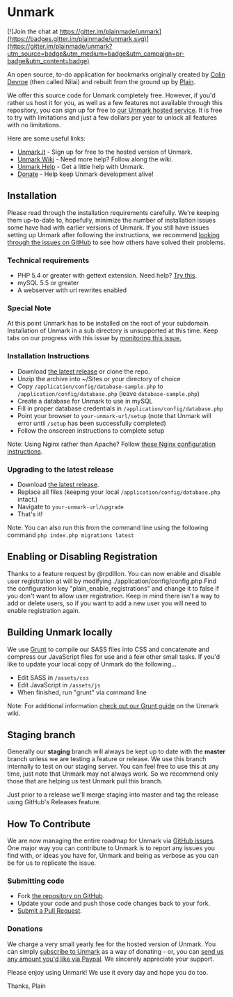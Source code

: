 Unmark
============

[![Join the chat at https://gitter.im/plainmade/unmark](https://badges.gitter.im/plainmade/unmark.svg)](https://gitter.im/plainmade/unmark?utm_source=badge&utm_medium=badge&utm_campaign=pr-badge&utm_content=badge)

An open source, to-do application for bookmarks originally created by [Colin Devroe](http://cdevroe.com/) (then called Nilai) and rebuilt from the ground up by [Plain](http://plainmade.com/).

We offer this source code for Unmark completely free. However, if you'd rather us host it for you, as well as a few features not available through this repository, you can sign up for free to [our Unmark hosted service](http://unmark.it). It is free to try with limitations and just a few dollars per year to unlock all features with no limitations.

Here are some useful links:

- [Unmark.it](https://unmark.it) - Sign up for free to the hosted version of Unmark.
- [Unmark Wiki](https://github.com/plainmade/unmark/wiki) - Need more help? Follow along the wiki.
- [Unmark Help](http://help.unmark.it) - Get a little help with Unmark.
- [Donate](https://www.paypal.com/cgi-bin/webscr?cmd=_s-xclick&hosted_button_id=XSYNN4MGM826N) - Help keep Unmark development alive!


Installation
----------------

Please read through the installation requirements carefully. We're keeping them up-to-date to, hopefully, minimize the number of installation issues some have had with earlier versions of Unmark. If you still have issues setting up Unmark after following the instructions, we recommend [looking through the issues on GitHub](https://github.com/plainmade/unmark/issues) to see how others have solved their problems.

### Technical requirements

- PHP 5.4 or greater with gettext extension. Need help? [Try this](http://php-osx.liip.ch).
- mySQL 5.5 or greater
- A webserver with url rewrites enabled

### Special Note
At this point Unmark has to be installed on the root of your subdomain. Installation of Unmark in a sub directory is unsupported at this time. 
Keep tabs on our progress with this issue by [monitoring this issue.](https://github.com/plainmade/unmark/issues/94)

### Installation Instructions

- Download [the latest release](https://github.com/plainmade/unmark/releases) or clone the repo.
- Unzip the archive into ~/Sites or your directory of choice
- Copy `/application/config/database-sample.php` to `/application/config/database.php` (leave `database-sample.php`)
- Create a database for Unmark to use in mySQL
- Fill in proper database credentials in `/application/config/database.php`
- Point your browser to `your-unmark-url/setup` (note that Unmark will error until `/setup` has been successfully completed)
- Follow the onscreen instructions to complete setup

Note: Using Nginx rather than Apache? Follow [these Nginx configuration instructions](https://github.com/plainmade/unmark/wiki/Nginx-Configuration).


### Upgrading to the latest release

- Download [the latest release](https://github.com/plainmade/unmark/releases).
- Replace all files (keeping your local `/application/config/database.php` intact.)
- Navigate to `your-unmark-url/upgrade`
- That's it!

Note: You can also run this from the command line using the following command `php index.php migrations latest`

Enabling or Disabling Registration
----------------------------
Thanks to a feature request by @rpdillon. You can now enable and disable user registration at will by modifying ./application/config/config.php
Find the configuration key "plain_enable_registrations" and change it to false if you don't want to allow user registration. Keep in mind there isn't a way to add or delete users, so if you want to add a new user you will need to enable registration again.

Building Unmark locally
----------------------------

We use [Grunt](http://gruntjs.com/) to compile our SASS files into CSS and concatenate and compress our JavaScript files for use and a few other small tasks. If you'd like to update your local copy of Unmark do the following...

- Edit SASS in `/assets/css`
- Edit JavaScript in `/assets/js`
- When finished, run "grunt" via command line

Note: For additional information [check out our Grunt guide](https://github.com/plainmade/nilai/wiki/Grunt) on the Unmark wiki.


Staging branch
----------------------------

Generally our **staging** branch will always be kept up to date with the **master** branch unless we are testing a feature or release. We use this branch internally to test on our staging server. You can feel free to use this at any time, just note that Unmark may not always work. So we recommend only those that are helping us test Unmark pull this branch.

Just prior to a release we'll merge staging into master and tag the release using GitHub's Releases feature.


How To Contribute
----------------------------

We are now managing the entire roadmap for Unmark via [GitHub issues](http://github.com/plainmade/unmark/issues). One major way you can contribute to Unmark is to report any issues you find with, or ideas you have for, Unmark and being as verbose as you can be for us to replicate the issue.

### Submitting code

- Fork [the repository on GitHub](https://github.com/plainmade/unmark/).
- Update your code and push those code changes back to your fork.
- [Submit a Pull Request](https://github.com/plainmade/unmark/pulls).

### Donations

We charge a very small yearly fee for the hosted version of Unmark. You can simply [subscribe to Unmark](http://unmark.it) as a way of donating - or, you can [send us any amount you'd like via Paypal](https://www.paypal.com/cgi-bin/webscr?cmd=_s-xclick&hosted_button_id=XSYNN4MGM826N). We sincerely appreciate your support.

Please enjoy using Unmark! We use it every day and hope you do too.

Thanks,
Plain